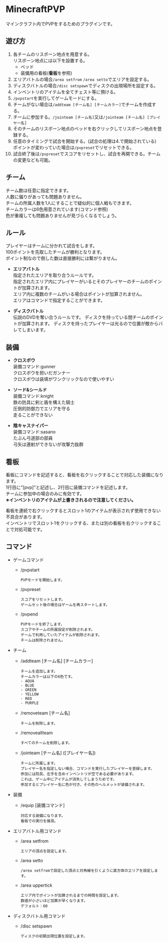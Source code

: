 # MinecraftPVP
マインクラフト内でPVPをするためのプラグインです。

## 遊び方

1. 各チームのリスポーン地点を用意する。  
リスポーン地点には以下を設置する。  
    - ベッド
    - 装備用の看板(**看板**を参照)
2. エリアバトルの場合`/area setfrom` `/area setto`でエリアを設定する。
3. ディスクバトルの場合`/disc setspawn`でディスクの出現場所を設定する。
4. インベントリのアイテムを全てチェスト等に預ける。
5. `/pvpstart`を実行してゲームモードにする。
6. チームがない場合は`/addteam [チーム名] [チームカラー]`でチームを作成する。
7. チームに参加する。`/jointeam [チーム名]`又は`/jointeam [チーム名] [プレイヤー名]`
8. そのチームのリスポーン地点のベッドを右クリックしてリスポーン地点を登録する。
9. 任意のタイミングで試合を開始する。(試合の処理は4.で開始されている)  
ポイントが変わっていた場合は`/pvpreset`でリセットできる。
9. 試合終了後は`/pvpreset`でスコアをリセットし、試合を再開できる。チームの変更なども可能。

## **チーム**  
チーム数は任意に指定できます。  
人数に偏りがあっても問題ありません。  
チームの所属人数を1人にすることで疑似的に個人戦もできます。  
チームカラーは6色用意されています(コマンド参照)  
色が重複しても問題ありませんが見づらくなるでしょう。

## ルール
プレイヤーはチームに分かれて試合をします。  
100ポイントを先取したチームが勝利となります。  
ポイント制なので倒した数は直接勝利には繋がりません。
  - **エリアバトル**  
指定されたエリアを取り合うルールです。  
指定されたエリア内にプレイヤーがいるとそのプレイヤーのチームのポイントが加算されます。  
エリア内に複数のチームがいる場合はポイントが加算されません。  
エリアはコマンドで指定することができます。

  - **ディスクバトル**  
伝説のDVDを奪い合うルールです。
ディスクを持っている間チームのポイントが加算されます。
ディスクを持ったプレイヤーは光るので位置が敵からバレてしまいます。

## 装備
  - **クロスボウ**  
装備コマンド:gunner  
クロスボウを担いだガンナー  
クロスボウは装填がワンクリックなので使いやすい  

- **ソード&シールド**  
装備コマンド:knight  
鉄の防具に剣と盾を構えた騎士  
圧倒的防御力でエリアを守る   
走ることができない  

- **陰キャスナイパー**  
装備コマンド:sasano  
たぶん弓道部の部員  
弓矢は連射ができないが攻撃力抜群  

## 看板
看板にコマンドを記述すると、看板を右クリックすることで対応した装備になります。  
1行目に"[pvp]"と記述し、2行目に装備コマンドを記述します。  
チームに参加中の場合のみに有効です。  
**※インベントリのアイテムが上書きされるので注意してください。**  
  
看板を連続で右クリックするとスロット1のアイテムが表示されず使用できない不具合があります。  
インベントリでスロット1をクリックする、または別の看板を右クリックすることで対処可能です。

## コマンド

- ゲームコマンド
  - /pvpstart  

        PVPモードを開始します。
  - /pvpreset

        スコアをリセットします。  
        ゲームセット後の場合はゲームを再スタートします。
  - /pvpend

        PVPモードを終了します。
        スコアやチームの所属設定が削除されます。  
        ゲームで利用していたアイテムが削除されます。  
        チームは削除されません。
        
- チーム
  - /addteam [チーム名] [チームカラー]

        チームを追加します。
        チームカラーは以下の6色です。
        - AQUA  
        - BLUE  
        - GREEN  
        - YELLOW  
        - RED
        - PURPLE
        

  - /removeteam [チーム名]

        チームを削除します。
  
  - /removeallteam

        すべてのチームを削除します。
  - /jointeam [チーム名] ([プレイヤー名])

        チームに所属します。
        プレイヤー名を指定しない場合、コマンドを実行したプレイヤーを登録します。
        参加には防具、左手を含めインベントリが空である必要があります。
        これは、ゲーム中にアイテムが消失してしまうためです。
        参加するとプレイヤー名に色が付き、その色のヘルメットが装備されます。

- 装備
  - /equip [装備コマンド]

        対応する装備になります。
        看板での実行を推奨。
- エリアバトル用コマンド
  - /area setfrom
        
        エリアの頂点を設定します。
  - /area setto
          
        /area setfromで設定した頂点と対角線を引くように直方体のエリアを設定します。
  - /area uppertick
          
        エリア内でポイントが加算されるまでの時間を設定します。
        数値が小さいほど加算が早くなります。
        デフォルト：60
- ディスクバトル用コマンド
  - /disc setspawn
        
        ディスクの初期出現位置を設定します。
